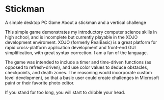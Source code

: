 # Stickman
A simple desktop PC Game About a stickman and a vertical challenge

This simple game demonstrates my introductory computer science skills in high school, and is incomplete but currently playable in the XOJO development enviroment.  XOJO (formerly RealBasic) is a great platform for rapid cross-platform application development and front-end GUI simplification, with great syntax correction.  I am a fan of the language.

The game was intended to include a timer and time-driven functions (as opposed to refresh-driven), and use color values to deduce obstacles, checkpoints, and death zones.  The reasoning would incorporate custom level development, so that a basic user could create challenges in Microsoft paint or their favorite photo editor.

If you stand for too long, you will start to dribble your head.
